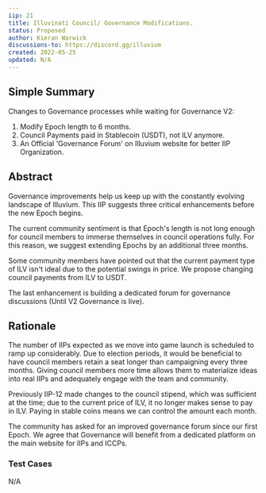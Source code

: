 ```yaml
---
iip: 21
title: Illuvinati Council/ Governance Modifications.
status: Proposed
author: Kieran Warwick
discussions-to: https://discord.gg/illuvium
created: 2022-05-25
updated: N/A
---
```


## Simple Summary

Changes to Governance processes while waiting for Governance V2:

1. Modify Epoch length to 6 months.
2. Council Payments paid in Stablecoin (USDT), not ILV anymore.
3. An Official 'Governance Forum' on Illuvium website for better IIP Organization.

## Abstract

Governance improvements help us keep up with the constantly evolving landscape of Illuvium. This IIP suggests three critical enhancements before the new Epoch begins.

The current community sentiment is that Epoch's length is not long enough for council members to immerse themselves in council operations fully. For this reason, we suggest extending Epochs by an additional three months.

Some community members have pointed out that the current payment type of ILV isn't ideal due to the potential swings in price. We propose changing council payments from ILV to USDT.

The last enhancement is building a dedicated forum for governance discussions (Until V2 Governance is live).

## Rationale

The number of IIPs expected as we move into game launch is scheduled to ramp up considerably. Due to election periods, it would be beneficial to have council members retain a seat longer than campaigning every three months. Giving council members more time allows them to materialize ideas into real IIPs and adequately engage with the team and community.

Previously IIP-12 made changes to the council stipend, which was sufficient at the time; due to the current price of ILV, it no longer makes sense to pay in ILV. Paying in stable coins means we can control the amount each month.

The community has asked for an improved governance forum since our first Epoch. We agree that Governance will benefit from a dedicated platform on the main website for IIPs and ICCPs.

### Test Cases

N/A
